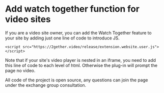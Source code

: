 # Add watch together function for video sites

If you are a video site owner, you can add the Watch Together feature to your site by adding just one line of code to introduce JS.


`<script src="https://2gether.video/release/extension.website.user.js"></script>`

Note that if your site's video player is nested in an iframe, you need to add this line of code to each level of html. Otherwise the plug-in will prompt the page no video.

All code of the project is open source, any questions can join the page under the exchange group consultation.
